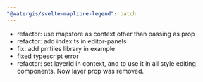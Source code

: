 ```yaml
---
"@watergis/svelte-maplibre-legend": patch
---
```


- refactor: use mapstore as context other than passing as prop
- refactor: add index.ts in editor-panels
- fix: add pmtiles library in example
- fixed typescript error
- refactor: set layerId in context, and to use it in all style editing components. Now layer prop was removed.
